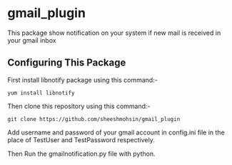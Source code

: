 gmail_plugin
============

This package show notification on your system if new mail is received in your gmail inbox

Configuring This Package
------------------------

First install libnotify package using this command:-
    
    yum install libnotify

Then clone this repository using this command:-
    
    git clone https://github.com/sheeshmohsin/gmail_plugin

Add username and password of your gmail account in config.ini file in the place of TestUser and TestPassword respectively.

Then Run the gmailnotification.py file with python.
